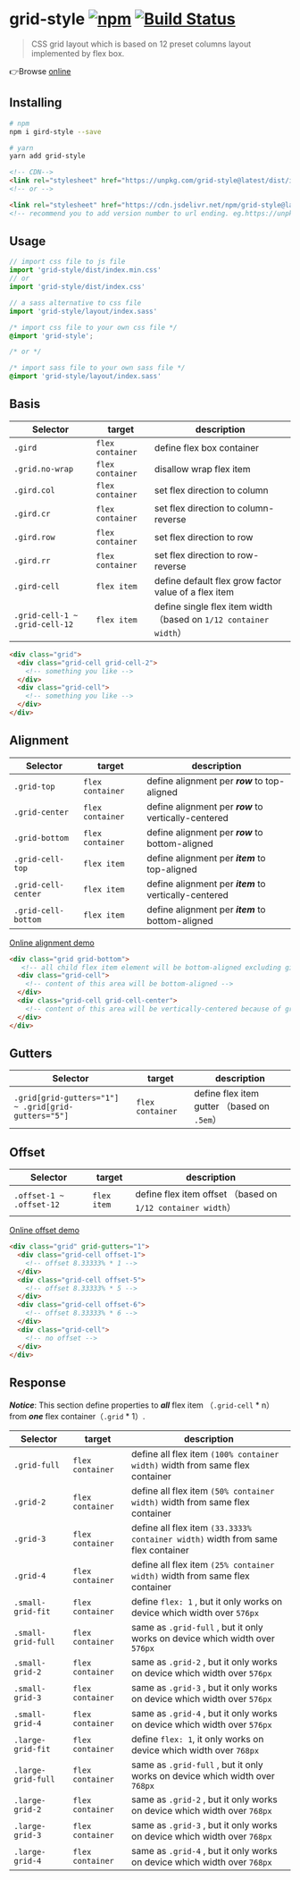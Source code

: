 # grid-style [![npm](https://img.shields.io/npm/v/grid-style.svg)](https://www.npmjs.com/package/grid-style) [![Build Status](https://travis-ci.org/lbwa/grid-style.svg?branch=master)](https://travis-ci.org/lbwa/grid-style)

> CSS grid layout which is based on 12 preset columns layout implemented by flex box.

👉Browse [online]

[online]:https://lbwa.github.io/grid-style/

## Installing

```bash
# npm
npm i gird-style --save

# yarn
yarn add grid-style
```

```html
<!-- CDN-->
<link rel="stylesheet" href="https://unpkg.com/grid-style@latest/dist/index.min.css">
<!-- or -->

<link rel="stylesheet" href="https://cdn.jsdelivr.net/npm/grid-style@latest/dist/index.min.css">
<!-- recommend you to add version number to url ending. eg.https://unpkg.com/grid-style@x.y.z --> 
```

## Usage

```js
// import css file to js file
import 'grid-style/dist/index.min.css'
// or
import 'grid-style/dist/index.css'

// a sass alternative to css file
import 'grid-style/layout/index.sass'
```

```css
/* import css file to your own css file */
@import 'grid-style';

/* or */

/* import sass file to your own sass file */
@import 'grid-style/layout/index.sass'
```

## Basis

| Selector | target | description |
| -------- | ------ | ----------- |
| `.gird` | `flex container` | define flex box container |
| `.grid.no-wrap` | `flex container` | disallow wrap flex item |
| `.gird.col` | `flex container` | set flex direction to column |
| `.gird.cr` | `flex container` | set flex direction to column-reverse |
| `.gird.row` | `flex container` | set flex direction to row |
| `.gird.rr` | `flex container` | set flex direction to row-reverse |
| `.gird-cell` | `flex item` | define default flex grow factor value of a flex item |
| `.grid-cell-1 ~ .grid-cell-12` | `flex item` | define single flex item width （based on `1/12 container width`） |

```html
<div class="grid">
  <div class="grid-cell grid-cell-2">
    <!-- something you like -->
  </div>
  <div class="grid-cell">
    <!-- something you like -->
  </div>
</div>
```

## Alignment

| Selector | target | description |
| -------- | ------ | ----------- |
| `.grid-top` | `flex container` | define alignment per ***row*** to top-aligned |
| `.grid-center` | `flex container` | define alignment per ***row*** to vertically-centered |
| `.grid-bottom` | `flex container` | define alignment per ***row*** to bottom-aligned |
| `.grid-cell-top` | `flex item` | define alignment per ***item*** to top-aligned |
| `.grid-cell-center` | `flex item` | define alignment per ***item*** to vertically-centered |
| `.grid-cell-bottom` | `flex item` | define alignment per ***item*** to bottom-aligned |

[Online alignment demo][demo-alignment]

```html
<div class="grid grid-bottom">
   <!-- all child flex item element will be bottom-aligned excluding gird-cell alignment element -->
  <div class="grid-cell">
    <!-- content of this area will be bottom-aligned -->
  </div>
  <div class="grid-cell grid-cell-center">
    <!-- content of this area will be vertically-centered because of grid-cell-center -->
  </div>
</div>
```

[demo-alignment]:https://jsfiddle.net/h946ot70/12/

## Gutters

| Selector | target | description |
| -------- | ------ | ----------- |
| `.grid[grid-gutters="1"] ~ .grid[grid-gutters="5"]` | `flex container` | define flex item gutter （based on `.5em`） |

## Offset

| Selector | target | description |
| -------- | ------ | ----------- |
| `.offset-1 ~ .offset-12` | `flex item` | define flex item offset （based on `1/12 container width`）|

[Online offset demo][demo-offset]

```html
<div class="grid" grid-gutters="1">
  <div class="grid-cell offset-1">
    <!-- offset 8.33333% * 1 -->
  </div>
  <div class="grid-cell offset-5">
    <!-- offset 8.33333% * 5 -->
  </div>
  <div class="grid-cell offset-6">
    <!-- offset 8.33333% * 6 -->
  </div>
  <div class="grid-cell">
    <!-- no offset -->
  </div>
</div>
```

[demo-offset]:https://jsfiddle.net/h946ot70/36/

## Response

***Notice***: This section define properties to ***all*** flex item （`.grid-cell` * n） from ***one*** flex container（`.grid` * 1）.

| Selector | target | description |
| -------- | ------ | ----------- |
| `.grid-full` | `flex container` | define all flex item `(100% container width)` width from same flex container |
| `.grid-2` | `flex container` | define all flex item `(50% container width)` width from same flex container |
| `.grid-3` | `flex container` | define all flex item `(33.3333% container width)` width from same flex container |
| `.grid-4` | `flex container` | define all flex item `(25% container width)` width from same flex container |
| `.small-grid-fit` | `flex container` | define `flex: 1` ,  but it only works on device which width over `576px` |
| `.small-grid-full` | `flex container` | same as `.grid-full` , but it only works on device which width over `576px` |
| `.small-grid-2` | `flex container` | same as `.grid-2` , but it only works on device which width over `576px` |
| `.small-grid-3` | `flex container` | same as `.grid-3` , but it only works on device which width over `576px` |
| `.small-grid-4` | `flex container` | same as `.grid-4` , but it only works on device which width over `576px` |
| `.large-grid-fit` | `flex container` | define `flex: 1`,  it only works on device which width over `768px` |
| `.large-grid-full` | `flex container` | same as `.grid-full` , but it only works on device which width over `768px` |
| `.large-grid-2` | `flex container` | same as `.grid-2` , but it only works on device which width over `768px` |
| `.large-grid-3` | `flex container` | same as `.grid-3` , but it only works on device which width over `768px` |
| `.large-grid-4` | `flex container` | same as `.grid-4` , but it only works on device which width over `768px` |